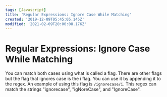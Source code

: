 ```yaml
---
tags: [Javascript]
title: 'Regular Expressions: Ignore Case While Matching'
created: '2019-12-09T05:45:05.145Z'
modified: '2021-02-09T20:00:08.176Z'
---
```


Regular Expressions: Ignore Case While Matching
===============================================

You can match both cases using what is called a flag. There are other flags but the flag that ignores case is the i flag. You can use it by appending it to the regex. An example of using this flag is ```/ignorecase/i```. This regex can match the strings "ignorecase", "igNoreCase", and "IgnoreCase".

